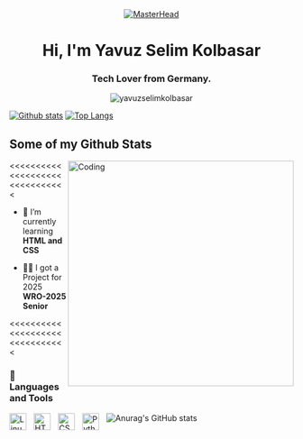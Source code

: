 <div align="center">
  <a href="https://yavuzselimkolbasar.io">
    <img src="https://c.tenor.com/XgAG1LXjpcYAAAAd/apartamento-qualquer-banner-banner.gif" alt="MasterHead">
  </a>
</div>

<h1 align="center">Hi, I'm Yavuz Selim Kolbasar</h1>
<h3 align="center">Tech Lover from Germany.</h3>
<p align=center> <img src=https://komarev.com/ghpvc/?username=yavuzselimkolbasar alt=yavuzselimkolbasar /> </p>

[![Github stats](https://github-readme-stats.vercel.app/api?username=yavuzselimkolbasar&show_icons=true&include_all_commits=true)](https://github.com/yavuzselimkolbasar/github-readme-stats)
[![Top Langs](https://github-readme-stats.vercel.app/api/top-langs/?username=yavuzselimkolbasar&layout=dark)](https://github.com/yavuzselimkolbasar/github-readme-stats)

## Some of my Github Stats

<img align="right" alt="Coding" width="400" src="https://adeels.ca/assets/images/github.gif">

<<<<<<<<<<<<<<<<<<<<<<<<<<<<<<<

- 🌱 I’m currently learning **HTML and CSS**

- 👨‍💻 I got a Project for 2025 **WRO-2025 Senior**


<<<<<<<<<<<<<<<<<<<<<<<<<<<<<<<

### 🧰 Languages and Tools

<img align="left" alt="Linux" width="30px" style="padding-right:10px;" src="https://cdn.jsdelivr.net/gh/devicons/devicon/icons/linux/linux-original.svg" />
<img align="left" alt="HTML" width="30px" style="padding-right:10px;" src="https://cdn.jsdelivr.net/gh/devicons/devicon/icons/html5/html5-plain.svg" />
<img align="left" alt="CSS" width="30px" style="padding-right:10px;" src="https://cdn.jsdelivr.net/gh/devicons/devicon/icons/css3/css3-plain.svg" />
<img align="left" alt="Python" width="30px" style="padding-right:10px;" src="https://cdn.jsdelivr.net/gh/devicons/devicon/icons/python/python-plain.svg" />

![Anurag's GitHub stats](https://github-readme-stats.vercel.app/api?username=anuraghazra&show_icons=true&theme=radical)
